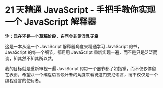 # 21 天精通 JavaScript - 手把手教你实现一个 JavaScript 解释器

**注：现在还是一个草稿阶段，东西会非常混乱无章**

这是一本从造一个 JavaScript 解释器角度来精通学习 JavaScript 的书，JavaScript 的每一个细节，都用用 JavaScript 重新实现一遍，而不是只是泛泛而谈，知其然不知其所以然。

我的目标就是重新审视一遍 JavaScript 的每一个细节都了如指掌，而不仅仅停留在表面。希望从一个编程语言设计者的角度来看待这门变成语言，而不仅仅是一个编程语言的使用者。